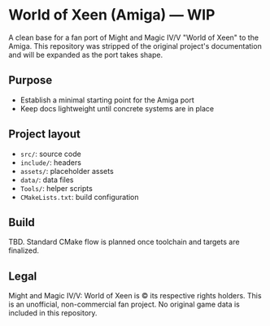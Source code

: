 # World of Xeen (Amiga) — WIP

A clean base for a fan port of Might and Magic IV/V "World of Xeen" to the Amiga. This repository was stripped of the original project's documentation and will be expanded as the port takes shape.

## Purpose

- Establish a minimal starting point for the Amiga port
- Keep docs lightweight until concrete systems are in place

## Project layout

- `src/`: source code
- `include/`: headers
- `assets/`: placeholder assets
- `data/`: data files
- `Tools/`: helper scripts
- `CMakeLists.txt`: build configuration

## Build

TBD. Standard CMake flow is planned once toolchain and targets are finalized.

## Legal

Might and Magic IV/V: World of Xeen is © its respective rights holders. This is an unofficial, non-commercial fan project. No original game data is included in this repository.